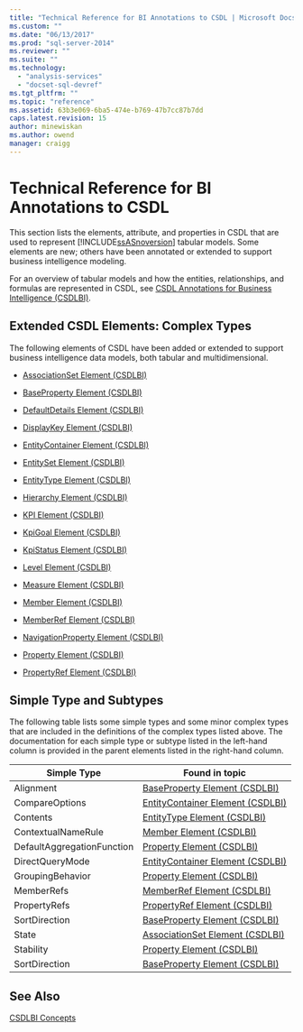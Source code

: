 ```yaml
---
title: "Technical Reference for BI Annotations to CSDL | Microsoft Docs"
ms.custom: ""
ms.date: "06/13/2017"
ms.prod: "sql-server-2014"
ms.reviewer: ""
ms.suite: ""
ms.technology: 
  - "analysis-services"
  - "docset-sql-devref"
ms.tgt_pltfrm: ""
ms.topic: "reference"
ms.assetid: 63b3e069-6ba5-474e-b769-47b7cc87b7dd
caps.latest.revision: 15
author: minewiskan
ms.author: owend
manager: craigg
---
```

# Technical Reference for BI Annotations to CSDL
  This section lists the elements, attribute, and properties in CSDL that are used to represent [!INCLUDE[ssASnoversion](../../../includes/ssasnoversion-md.md)] tabular models. Some elements are new; others have been annotated or extended to support business intelligence modeling.  
  
 For an overview of tabular models and how the entities, relationships, and formulas are represented in CSDL, see [CSDL Annotations for Business Intelligence &#40;CSDLBI&#41;](../csdl-annotations-for-business-intelligence-csdlbi.md).  
  
## Extended CSDL Elements: Complex Types  
 The following elements of CSDL have been added or extended to support business intelligence data models, both tabular and multidimensional.  
  
-   [AssociationSet Element &#40;CSDLBI&#41;](associationset-element-csdlbi.md)  
  
-   [BaseProperty Element &#40;CSDLBI&#41;](property-element-csdlbi.md)  
  
-   [DefaultDetails Element &#40;CSDLBI&#41;](defaultdetails-element-csdlbi.md)  
  
-   [DisplayKey Element &#40;CSDLBI&#41;](displaykey-element-csdlbi.md)  
  
-   [EntityContainer Element &#40;CSDLBI&#41;](entitycontainer-element-csdlbi.md)  
  
-   [EntitySet Element &#40;CSDLBI&#41;](entityset-element-csdlbi.md)  
  
-   [EntityType Element &#40;CSDLBI&#41;](entitytype-element-csdlbi.md)  
  
-   [Hierarchy Element &#40;CSDLBI&#41;](hierarchy-element-csdlbi.md)  
  
-   [KPI Element &#40;CSDLBI&#41;](kpi-element-csdlbi.md)  
  
-   [KpiGoal Element &#40;CSDLBI&#41;](kpigoal-element-csdlbi.md)  
  
-   [KpiStatus Element &#40;CSDLBI&#41;](kpistatus-element-csdlbi.md)  
  
-   [Level Element &#40;CSDLBI&#41;](level-element-csdlbi.md)  
  
-   [Measure Element &#40;CSDLBI&#41;](measure-element-csdlbi.md)  
  
-   [Member Element &#40;CSDLBI&#41;](member-element-csdlbi.md)  
  
-   [MemberRef Element &#40;CSDLBI&#41;](memberref-element-csdlbi.md)  
  
-   [NavigationProperty Element &#40;CSDLBI&#41;](navigationproperty-element-csdlbi.md)  
  
-   [Property Element &#40;CSDLBI&#41;](property-element-csdlbi.md)  
  
-   [PropertyRef Element &#40;CSDLBI&#41;](propertyref-element-csdlbi.md)  
  
## Simple Type and Subtypes  
 The following table lists some simple types and some minor complex types that are included in the definitions of the complex types listed above. The documentation for each simple type or subtype listed in the left-hand column is provided in the parent elements listed in the right-hand column.  
  
|Simple Type|Found in topic|  
|-----------------|--------------------|  
|Alignment|[BaseProperty Element &#40;CSDLBI&#41;](property-element-csdlbi.md)|  
|CompareOptions|[EntityContainer Element &#40;CSDLBI&#41;](entitycontainer-element-csdlbi.md)|  
|Contents|[EntityType Element &#40;CSDLBI&#41;](entitytype-element-csdlbi.md)|  
|ContextualNameRule|[Member Element &#40;CSDLBI&#41;](member-element-csdlbi.md)|  
|DefaultAggregationFunction|[Property Element &#40;CSDLBI&#41;](property-element-csdlbi.md)|  
|DirectQueryMode|[EntityContainer Element &#40;CSDLBI&#41;](entitycontainer-element-csdlbi.md)|  
|GroupingBehavior|[Property Element &#40;CSDLBI&#41;](property-element-csdlbi.md)|  
|MemberRefs|[MemberRef Element &#40;CSDLBI&#41;](memberref-element-csdlbi.md)|  
|PropertyRefs|[PropertyRef Element &#40;CSDLBI&#41;](propertyref-element-csdlbi.md)|  
|SortDirection|[BaseProperty Element &#40;CSDLBI&#41;](property-element-csdlbi.md)|  
|State|[AssociationSet Element &#40;CSDLBI&#41;](associationset-element-csdlbi.md)|  
|Stability|[Property Element &#40;CSDLBI&#41;](property-element-csdlbi.md)|  
|SortDirection|[BaseProperty Element &#40;CSDLBI&#41;](property-element-csdlbi.md)|  
  
## See Also  
 [CSDLBI Concepts](../csdlbi-concepts.md)  
  
  
